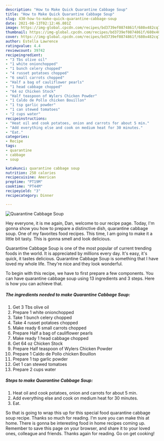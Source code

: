 ```yaml
---
description: "How to Make Quick Quarantine Cabbage Soup"
title: "How to Make Quick Quarantine Cabbage Soup"
slug: 430-how-to-make-quick-quarantine-cabbage-soup
date: 2021-08-13T02:12:46.801Z
image: https://img-global.cpcdn.com/recipes/bd3739ef0874861f/680x482cq70/quarantine-cabbage-soup-recipe-main-photo.jpg
thumbnail: https://img-global.cpcdn.com/recipes/bd3739ef0874861f/680x482cq70/quarantine-cabbage-soup-recipe-main-photo.jpg
cover: https://img-global.cpcdn.com/recipes/bd3739ef0874861f/680x482cq70/quarantine-cabbage-soup-recipe-main-photo.jpg
author: Estella Lawrence
ratingvalue: 4.4
reviewcount: 39742
recipeingredient:
- "3 Tbs olive oil"
- "1 white onionchopped"
- "1 bunch celery chopped"
- "4 russet potatoes chopped"
- "6 small carrots chopped"
- "Half a bag of cauliflower pearls"
- "1 head cabbage chopped"
- "64 oz Chicken Stock"
- "Half teaspoon of Wylers Chicken Powder"
- "1 Caldo de Pollo chicken Bouillon"
- "1 tsp garlic powder"
- "1 can stewed tomatoes"
- "2 cups water"
recipeinstructions:
- "Heat oil and cook potatoes, onion and carrots for about 5 min."
- "Add everything else and cook on medium heat for 30 minutes."
- "Eat."
categories:
- Recipe
tags:
- quarantine
- cabbage
- soup

katakunci: quarantine cabbage soup 
nutrition: 250 calories
recipecuisine: American
preptime: "PT19M"
cooktime: "PT44M"
recipeyield: "3"
recipecategory: Dinner

---
```



![Quarantine Cabbage Soup](https://img-global.cpcdn.com/recipes/bd3739ef0874861f/680x482cq70/quarantine-cabbage-soup-recipe-main-photo.jpg)

Hey everyone, it is me again, Dan, welcome to our recipe page. Today, I'm gonna show you how to prepare a distinctive dish, quarantine cabbage soup. One of my favorites food recipes. This time, I am going to make it a little bit tasty. This is gonna smell and look delicious.



Quarantine Cabbage Soup is one of the most popular of current trending foods in the world. It is appreciated by millions every day. It's easy, it's quick, it tastes delicious. Quarantine Cabbage Soup is something that I have loved my whole life. They're nice and they look wonderful.


To begin with this recipe, we have to first prepare a few components. You can have quarantine cabbage soup using 13 ingredients and 3 steps. Here is how you can achieve that.

<!--inarticleads1-->

##### The ingredients needed to make Quarantine Cabbage Soup:

1. Get 3 Tbs olive oil
1. Prepare 1 white onionchopped
1. Take 1 bunch celery chopped
1. Take 4 russet potatoes chopped
1. Make ready 6 small carrots chopped
1. Prepare Half a bag of cauliflower pearls
1. Make ready 1 head cabbage chopped
1. Get 64 oz Chicken Stock
1. Prepare Half teaspoon of Wylers Chicken Powder
1. Prepare 1 Caldo de Pollo chicken Bouillon
1. Prepare 1 tsp garlic powder
1. Get 1 can stewed tomatoes
1. Prepare 2 cups water




<!--inarticleads2-->

##### Steps to make Quarantine Cabbage Soup:

1. Heat oil and cook potatoes, onion and carrots for about 5 min.
1. Add everything else and cook on medium heat for 30 minutes.
1. Eat.




So that is going to wrap this up for this special food quarantine cabbage soup recipe. Thanks so much for reading. I'm sure you can make this at home. There is gonna be interesting food in home recipes coming up. Remember to save this page on your browser, and share it to your loved ones, colleague and friends. Thanks again for reading. Go on get cooking!
